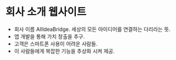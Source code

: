 # 회사 소개 웹사이트
- 회사 이름 AllIdeaBridge. 세상의 모든 아이디어를 연결하는 다리라는 뜻.
- 앱 개발을 통해 가치 창출을 추구.
- 고객은 스마트폰 사용이 어려운 사람들.
- 이 사람들에게 복잡한 기능을 추상화 시켜 제공.
